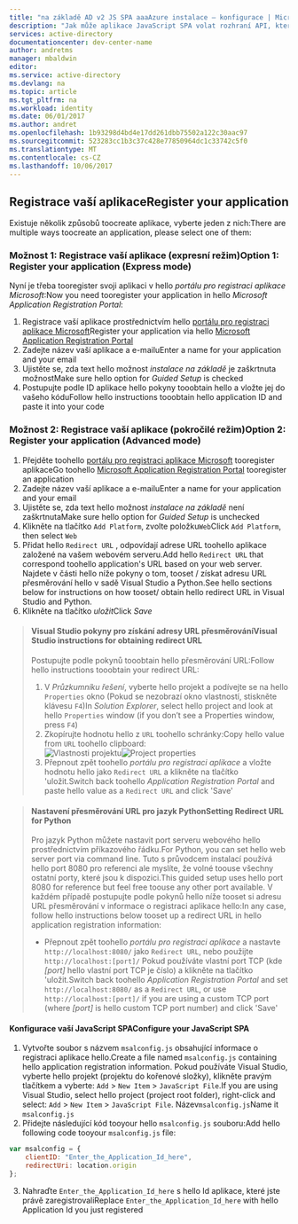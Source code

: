```yaml
---
title: "na základě AD v2 JS SPA aaaAzure instalace – konfigurace | Microsoft Docs"
description: "Jak může aplikace JavaScript SPA volat rozhraní API, které vyžadují přístupové tokeny bodem v2 Azure Active Directory"
services: active-directory
documentationcenter: dev-center-name
author: andretms
manager: mbaldwin
editor: 
ms.service: active-directory
ms.devlang: na
ms.topic: article
ms.tgt_pltfrm: na
ms.workload: identity
ms.date: 06/01/2017
ms.author: andret
ms.openlocfilehash: 1b93298d4bd4e17dd261dbb75502a122c30aac97
ms.sourcegitcommit: 523283cc1b3c37c428e77850964dc1c33742c5f0
ms.translationtype: MT
ms.contentlocale: cs-CZ
ms.lasthandoff: 10/06/2017
---
```

## <a name="register-your-application"></a><span data-ttu-id="b7e47-103">Registrace vaší aplikace</span><span class="sxs-lookup"><span data-stu-id="b7e47-103">Register your application</span></span>

<span data-ttu-id="b7e47-104">Existuje několik způsobů toocreate aplikace, vyberte jeden z nich:</span><span class="sxs-lookup"><span data-stu-id="b7e47-104">There are multiple ways toocreate an application, please select one of them:</span></span>

### <a name="option-1-register-your-application-express-mode"></a><span data-ttu-id="b7e47-105">Možnost 1: Registrace vaší aplikace (expresní režim)</span><span class="sxs-lookup"><span data-stu-id="b7e47-105">Option 1: Register your application (Express mode)</span></span>
<span data-ttu-id="b7e47-106">Nyní je třeba tooregister svoji aplikaci v hello *portálu pro registraci aplikace Microsoft*:</span><span class="sxs-lookup"><span data-stu-id="b7e47-106">Now you need tooregister your application in hello *Microsoft Application Registration Portal*:</span></span>

1.  <span data-ttu-id="b7e47-107">Registrace vaší aplikace prostřednictvím hello [portálu pro registraci aplikace Microsoft](https://apps.dev.microsoft.com/portal/register-app?appType=singlePageApp&appTech=javascriptSpa&step=configure)</span><span class="sxs-lookup"><span data-stu-id="b7e47-107">Register your application via hello [Microsoft Application Registration Portal](https://apps.dev.microsoft.com/portal/register-app?appType=singlePageApp&appTech=javascriptSpa&step=configure)</span></span>
2.  <span data-ttu-id="b7e47-108">Zadejte název vaší aplikace a e-mailu</span><span class="sxs-lookup"><span data-stu-id="b7e47-108">Enter a name for your application and your email</span></span>
3.  <span data-ttu-id="b7e47-109">Ujistěte se, zda text hello možnost *instalace na základě* je zaškrtnuta možnost</span><span class="sxs-lookup"><span data-stu-id="b7e47-109">Make sure hello option for *Guided Setup* is checked</span></span>
4.  <span data-ttu-id="b7e47-110">Postupujte podle ID aplikace hello pokyny tooobtain hello a vložte jej do vašeho kódu</span><span class="sxs-lookup"><span data-stu-id="b7e47-110">Follow hello instructions tooobtain hello application ID and paste it into your code</span></span>

### <a name="option-2-register-your-application-advanced-mode"></a><span data-ttu-id="b7e47-111">Možnost 2: Registrace vaší aplikace (pokročilé režim)</span><span class="sxs-lookup"><span data-stu-id="b7e47-111">Option 2: Register your application (Advanced mode)</span></span>

1. <span data-ttu-id="b7e47-112">Přejděte toohello [portálu pro registraci aplikace Microsoft](https://apps.dev.microsoft.com/portal/register-app) tooregister aplikace</span><span class="sxs-lookup"><span data-stu-id="b7e47-112">Go toohello [Microsoft Application Registration Portal](https://apps.dev.microsoft.com/portal/register-app) tooregister an application</span></span>
2. <span data-ttu-id="b7e47-113">Zadejte název vaší aplikace a e-mailu</span><span class="sxs-lookup"><span data-stu-id="b7e47-113">Enter a name for your application and your email</span></span> 
3. <span data-ttu-id="b7e47-114">Ujistěte se, zda text hello možnost *instalace na základě* není zaškrtnuta</span><span class="sxs-lookup"><span data-stu-id="b7e47-114">Make sure hello option for *Guided Setup* is unchecked</span></span>
4.  <span data-ttu-id="b7e47-115">Klikněte na tlačítko `Add Platform`, zvolte položku`Web`</span><span class="sxs-lookup"><span data-stu-id="b7e47-115">Click `Add Platform`, then select `Web`</span></span>
5. <span data-ttu-id="b7e47-116">Přidat hello `Redirect URL` , odpovídají adrese URL toohello aplikace založené na vašem webovém serveru.</span><span class="sxs-lookup"><span data-stu-id="b7e47-116">Add hello `Redirect URL` that correspond toohello application's URL based on your web server.</span></span> <span data-ttu-id="b7e47-117">Najdete v části hello níže pokyny o tom, tooset / získat adresu URL přesměrování hello v sadě Visual Studio a Python.</span><span class="sxs-lookup"><span data-stu-id="b7e47-117">See hello sections below for instructions on how tooset/ obtain hello redirect URL in Visual Studio and Python.</span></span>
6. <span data-ttu-id="b7e47-118">Klikněte na tlačítko *uložit*</span><span class="sxs-lookup"><span data-stu-id="b7e47-118">Click *Save*</span></span>

> #### <a name="visual-studio-instructions-for-obtaining-redirect-url"></a><span data-ttu-id="b7e47-119">Visual Studio pokyny pro získání adresy URL přesměrování</span><span class="sxs-lookup"><span data-stu-id="b7e47-119">Visual Studio instructions for obtaining redirect URL</span></span>
> <span data-ttu-id="b7e47-120">Postupujte podle pokynů tooobtain hello přesměrování URL:</span><span class="sxs-lookup"><span data-stu-id="b7e47-120">Follow hello instructions tooobtain your redirect URL:</span></span>
> 1.    <span data-ttu-id="b7e47-121">V *Průzkumníku řešení*, vyberte hello projekt a podívejte se na hello `Properties` okno (Pokud se nezobrazí okno vlastností, stiskněte klávesu `F4`)</span><span class="sxs-lookup"><span data-stu-id="b7e47-121">In *Solution Explorer*, select hello project and look at hello `Properties` window (if you don’t see a Properties window, press `F4`)</span></span>
> 2.    <span data-ttu-id="b7e47-122">Zkopírujte hodnotu hello z `URL` toohello schránky:</span><span class="sxs-lookup"><span data-stu-id="b7e47-122">Copy hello value from `URL` toohello clipboard:</span></span><br/> <span data-ttu-id="b7e47-123">![Vlastnosti projektu](media/active-directory-singlepageapp-javascriptspa-configure/vs-project-properties-screenshot.png)</span><span class="sxs-lookup"><span data-stu-id="b7e47-123">![Project properties](media/active-directory-singlepageapp-javascriptspa-configure/vs-project-properties-screenshot.png)</span></span><br />
> 3.    <span data-ttu-id="b7e47-124">Přepnout zpět toohello *portálu pro registraci aplikace* a vložte hodnotu hello jako `Redirect URL` a klikněte na tlačítko 'uložit.</span><span class="sxs-lookup"><span data-stu-id="b7e47-124">Switch back toohello *Application Registration Portal* and paste hello value as a `Redirect URL` and click 'Save'</span></span>

<p/>

> #### <a name="setting-redirect-url-for-python"></a><span data-ttu-id="b7e47-125">Nastavení přesměrování URL pro jazyk Python</span><span class="sxs-lookup"><span data-stu-id="b7e47-125">Setting Redirect URL for Python</span></span>
> <span data-ttu-id="b7e47-126">Pro jazyk Python můžete nastavit port serveru webového hello prostřednictvím příkazového řádku.</span><span class="sxs-lookup"><span data-stu-id="b7e47-126">For Python, you can set hello web server port via command line.</span></span> <span data-ttu-id="b7e47-127">Tuto s průvodcem instalací používá hello port 8080 pro referenci ale myslíte, že volné toouse všechny ostatní porty, které jsou k dispozici.</span><span class="sxs-lookup"><span data-stu-id="b7e47-127">This guided setup uses hello port 8080 for reference but feel free toouse any other port available.</span></span> <span data-ttu-id="b7e47-128">V každém případě postupujte podle pokynů hello níže tooset si adresu URL přesměrování v informace o registraci aplikace hello:</span><span class="sxs-lookup"><span data-stu-id="b7e47-128">In any case, follow hello instructions below tooset up a redirect URL in hello application registration information:</span></span><br/>
> - <span data-ttu-id="b7e47-129">Přepnout zpět toohello *portálu pro registraci aplikace* a nastavte `http://localhost:8080/` jako `Redirect URL`, nebo použijte `http://localhost:[port]/` Pokud používáte vlastní port TCP (kde *[port]* hello vlastní port TCP je číslo) a klikněte na tlačítko 'uložit.</span><span class="sxs-lookup"><span data-stu-id="b7e47-129">Switch back toohello *Application Registration Portal* and set `http://localhost:8080/` as a `Redirect URL`, or use `http://localhost:[port]/` if you are using a custom TCP port (where *[port]* is hello custom TCP port number) and click 'Save'</span></span>


#### <a name="configure-your-javascript-spa"></a><span data-ttu-id="b7e47-130">Konfigurace vaší JavaScript SPA</span><span class="sxs-lookup"><span data-stu-id="b7e47-130">Configure your JavaScript SPA</span></span>

1.  <span data-ttu-id="b7e47-131">Vytvořte soubor s názvem `msalconfig.js` obsahující informace o registraci aplikace hello.</span><span class="sxs-lookup"><span data-stu-id="b7e47-131">Create a file named `msalconfig.js` containing hello application registration information.</span></span> <span data-ttu-id="b7e47-132">Pokud používáte Visual Studio, vyberte hello projekt (projektu do kořenové složky), klikněte pravým tlačítkem a vyberte: `Add`  >  `New Item`  >  `JavaScript File`.</span><span class="sxs-lookup"><span data-stu-id="b7e47-132">If you are using Visual Studio, select hello project (project root folder), right-click and select: `Add` > `New Item` > `JavaScript File`.</span></span> <span data-ttu-id="b7e47-133">Název`msalconfig.js`</span><span class="sxs-lookup"><span data-stu-id="b7e47-133">Name it `msalconfig.js`</span></span>
2.  <span data-ttu-id="b7e47-134">Přidejte následující kód tooyour hello `msalconfig.js` souboru:</span><span class="sxs-lookup"><span data-stu-id="b7e47-134">Add hello following code tooyour `msalconfig.js` file:</span></span>

```javascript
var msalconfig = {
    clientID: "Enter_the_Application_Id_here",
    redirectUri: location.origin
};
```
<ol start="3">
<li>
<span data-ttu-id="b7e47-135">Nahraďte <code>Enter_the_Application_Id_here</code> s hello Id aplikace, které jste právě zaregistrovali</span><span class="sxs-lookup"><span data-stu-id="b7e47-135">Replace <code>Enter_the_Application_Id_here</code> with hello Application Id you just registered</span></span>
</li>
</ol>
